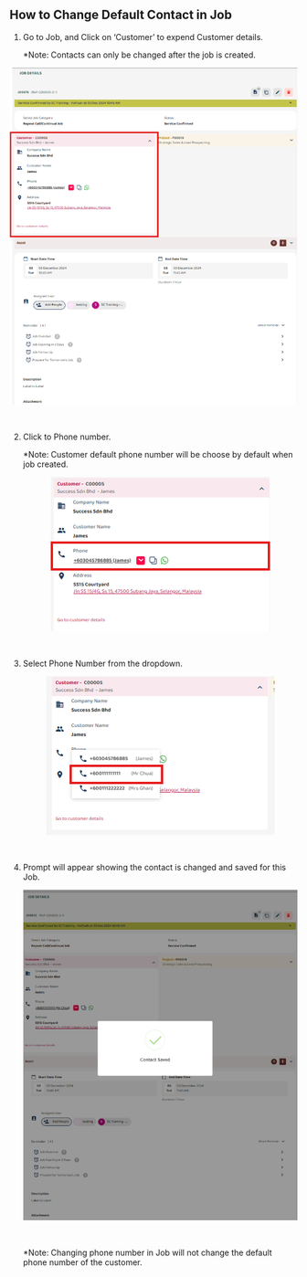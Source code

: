 ## How to Change Default Contact in Job

1. Go to Job, and Click on ‘Customer’ to expend Customer details.<br>

    *Note: Contacts can only be changed after the job is created. 

  <p align="center">
       <img src="img2/How_to_Choose_Contact_for_Job_NewStep_1.png" alt="Choose_Contact_for_Job">
     </p><br>

2. Click to Phone number.<br>

   *Note: Customer default phone number will be choose by default when job created.<br>

   <p align="center">
       <img src="img2/How_to_Choose_Contact_for_Job_NewStep_2.png" alt="Choose_Contact_for_Job">
     </p><br>

3. Select Phone Number from the dropdown. <br>
     <p align="center">
       <img src="img2/How_to_Choose_Contact_for_Job_NewStep_3.png" alt="Choose_Contact_for_Job">
     </p><br>

4. Prompt will appear showing the contact is changed and saved for this Job. 

     <p align="center">
       <img src="img2/How_to_Choose_Contact_for_Job_NewStep_4.png" alt="Choose_Contact_for_Job">
     </p><br>
     
   *Note: Changing phone number in Job will not change the default phone number of the customer. 
